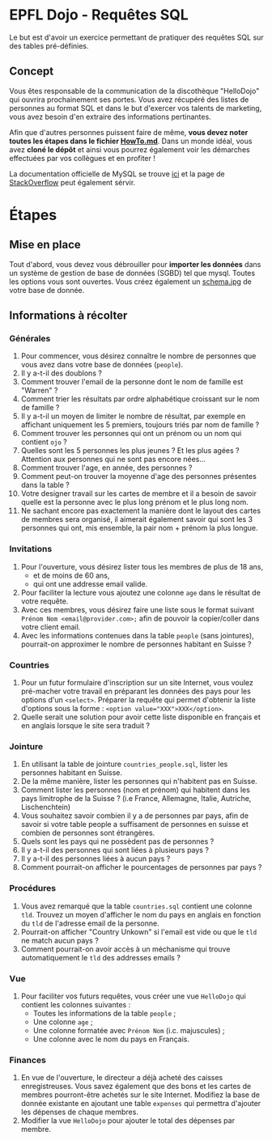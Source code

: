 # EPFL Dojo - Requêtes SQL
Le but est d'avoir un exercice permettant de pratiquer des requêtes SQL sur des
tables pré-définies.

## Concept
Vous êtes responsable de la communication de la discothèque "HelloDojo" qui
ouvrira prochainement ses portes. Vous avez récupéré des listes de personnes au
format SQL et dans le but d'exercer vos talents de marketing, vous avez besoin
d'en extraire des informations pertinantes.

Afin que d'autres personnes puissent faire de même, __vous devez noter toutes
les étapes dans le fichier [HowTo.md](HowTo.md)__. Dans un monde idéal, vous
avez __cloné le dépôt__ et ainsi vous pourrez également voir les démarches
effectuées par vos collègues et en profiter !

La documentation officielle de MySQL se trouve
[ici](https://dev.mysql.com/doc/refman/8.0/en/) et la page de
[StackOverflow](https://stackoverflow.com/tags/mysql/info) peut également sérvir.

# Étapes

## Mise en place
Tout d'abord, vous devez vous débrouiller pour __importer les données__ dans un
système de gestion de base de données (SGBD) tel que mysql. Toutes les options
vous sont ouvertes. Vous créez également un [schema.jpg](schema.png) de votre
base de donnée.

## Informations à récolter

### Générales
1. Pour commencer, vous désirez connaître le nombre de personnes que vous avez
   dans votre base de données (`people`).
1. Il y a-t-il des doublons ?
1. Comment trouver l'email de la personne dont le nom de famille est "Warren" ?
1. Comment trier les résultats par ordre alphabétique croissant sur le nom de
   famille ?
1. Il y a-t-il un moyen de limiter le nombre de résultat, par exemple en
   affichant uniquement les 5 premiers, toujours triés par nom de famille ?
1. Comment trouver les personnes qui ont un prénom ou un nom qui contient
   `ojo` ?
1. Quelles sont les 5 personnes les plus jeunes ? Et les plus agées ?
   Attention aux personnes qui ne sont pas encore nées...
1. Comment trouver l'age, en année, des personnes ?
1. Comment peut-on trouver la moyenne d'age des personnes présentes dans la
   table ?
1. Votre designer travail sur les cartes de membre et il a besoin de savoir
   quelle est la personne avec le plus long prénom et le plus long nom.
1. Ne sachant encore pas exactement la manière dont le layout des cartes de
   membres sera organisé, il aimerait également savoir qui sont les 3 personnes
   qui ont, mis ensemble, la pair nom + prénom la plus longue.

### Invitations
1. Pour l'ouverture, vous désirez lister tous les membres de plus de 18 ans,
    * et de moins de 60 ans,
    * qui ont une addresse email valide.
1. Pour faciliter la lecture vous ajoutez une colonne `age` dans le résultat
   de votre requête.
1. Avec ces membres, vous désirez faire une liste sous le format suivant
   `Prénom Nom <email@provider.com>;` afin de pouvoir la copier/coller dans
   votre client email.
1. Avec les informations contenues dans la table `people` (sans jointures),
   pourrait-on approximer le nombre de personnes habitant en Suisse ?

### Countries
1. Pour un futur formulaire d'inscription sur un site Internet, vous voulez
   pré-macher votre travail en préparant les données des pays pour les options
   d'un `<select>`. Préparer la requête qui permet d'obtenir la liste d'options
   sous la forme : `<option value="XXX">XXX</option>`.
1. Quelle serait une solution pour avoir cette liste disponible en français et
   en anglais lorsque le site sera traduit ?

### Jointure
1. En utilisant la table de jointure `countries_people.sql`, lister les
   personnes habitant en Suisse.
1. De la même manière, lister les personnes qui n'habitent pas en Suisse.
1. Comment lister les personnes (nom et prénom) qui habitent dans les pays
   limitrophe de la Suisse ? (i.e France, Allemagne, Italie, Autriche, Lischenchtein)
1. Vous souhaitez savoir combien il y a de personnes par pays, afin de savoir si
   votre table people a suffisament de personnes en suisse et combien de
   personnes sont étrangères.
1. Quels sont les pays qui ne possèdent pas de personnes ?
1. Il y a-t-il des personnes qui sont liées à plusieurs pays ?
1. Il y a-t-il des personnes liées à aucun pays ?
1. Comment pourrait-on afficher le pourcentages de personnes par pays ?

### Procédures
1. Vous avez remarqué que la table `countries.sql` contient une colonne `tld`.
   Trouvez un moyen d'afficher le nom du pays en anglais en fonction du `tld` de
   l'adresse email de la personne.
1. Pourrait-on afficher "Country Unkown" si l'email est vide ou que le `tld` ne
   match aucun pays ?
1. Comment pourrait-on avoir accès à un méchanisme qui trouve automatiquement le
   `tld` des addresses emails ?

### Vue
1. Pour faciliter vos futurs requêtes, vous créer une vue `HelloDojo` qui
   contient les colonnes suivantes :
    * Toutes les informations de la table `people` ;
    * Une colonne `age` ;
    * Une colonne formatée avec `Prénom Nom` (i.c. majuscules) ;
    * Une colonne avec le nom du pays en Français.

### Finances
1. En vue de l'ouverture, le directeur a déjà acheté des caisses enregistreuses.
   Vous savez également que des bons et les cartes de membres pourront-être
   achetés sur le site Internet. Modifiez la base de donnée existante en
   ajoutant une table `expenses` qui permettra d'ajouter les dépenses de chaque
   membres.
1. Modifier la vue `HelloDojo` pour ajouter le total des dépenses par membre.

